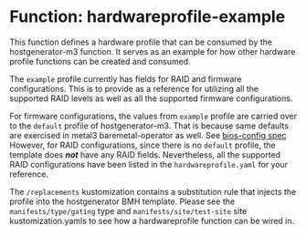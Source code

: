 Function: hardwareprofile-example
=================================

This function defines a hardware profile that can be consumed by the
hostgenerator-m3 function. It serves as an example for how other
hardware profile functions can be created and consumed.

The `example` profile currently has fields for RAID and firmware configurations.
This is to provide as a reference for utilizing all the supported RAID levels
as well as all the supported firmware configurations.

For firmware configurations, the values from `example` profile are carried over
to the `default` profile of hostgenerator-m3. That is because same defaults
are exercised in metal3 baremetal-operator as well. See [bios-config spec]
However, for RAID configurations, since
there is no `default` profile, the template does *__not__* have any RAID fields.
Nevertheless, all the supported RAID configurations
have been listed in the `hardwareprofile.yaml` for your reference.

The `/replacements` kustomization contains a substitution rule that injects
the profile into the hostgenerator BMH template.  Please see  the
`manifests/type/gating` type and `manifests/site/test-site` site
kustomization.yamls to see how a hardwareprofile function can be wired in.

[bios-config spec]: https://github.com/metal3-io/metal3-docs/blob/master/design/baremetal-operator/bios-config.md
